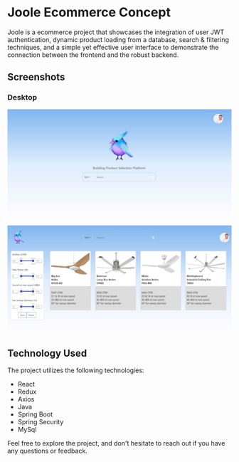 # Joole Ecommerce Concept

Joole is a  ecommerce project that showcases the integration of user JWT authentication, dynamic product loading from a database, search & filtering techniques, and a simple yet effective user interface to demonstrate the connection between the frontend and the robust backend.

## Screenshots

### Desktop
![Main page](joole-frontend/public/search-screenshot.JPG)



![Main page](joole-frontend/public/search-results-screenshot.JPG)


## Technology Used

The project utilizes the following technologies:

- React
- Redux
- Axios
- Java
- Spring Boot
- Spring Security
- MySql

Feel free to explore the project, and don't hesitate to reach out if you have any questions or feedback.
